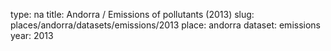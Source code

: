 type: na
title: Andorra / Emissions of pollutants (2013)
slug: places/andorra/datasets/emissions/2013
place: andorra
dataset: emissions
year: 2013
